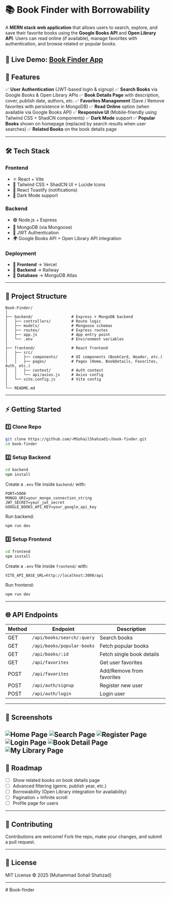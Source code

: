 # 📚 Book Finder with Borrowability

A **MERN stack web application** that allows users to search, explore, and save their favorite books using the **Google Books API** and **Open Library API**. Users can read online (if available), manage favorites with authentication, and browse related or popular books.

🔗 **Live Demo:** [Book Finder App](https://book-finder-opal-eight.vercel.app/)
---

## 🚀 Features

✅ **User Authentication** (JWT-based login & signup)
✅ **Search Books** via Google Books & Open Library APIs
✅ **Book Details Page** with description, cover, publish date, authors, etc.
✅ **Favorites Management** (Save / Remove favorites with persistence in MongoDB)
✅ **Read Online** option (when available via Google Books API)
✅ **Responsive UI** (Mobile-friendly using Tailwind CSS + ShadCN components)
✅ **Dark Mode** support
✅ **Popular Books** shown on homepage (replaced by search results when user searches)
✅ **Related Books** on the book details page

---

## 🛠️ Tech Stack

### Frontend

* ⚛️ React + Vite
* 🎨 Tailwind CSS + ShadCN UI + Lucide Icons
* 🔔 React Toastify (notifications)
* 🌙 Dark Mode support

### Backend

* 🟢 Node.js + Express
* 🍃 MongoDB (via Mongoose)
* 🔐 JWT Authentication
* 🌍 Google Books API + Open Library API integration

### Deployment

* 🎯 **Frontend** → Vercel
* 🎯 **Backend** → Railway
* 🎯 **Database** → MongoDB Atlas

---

## 📂 Project Structure

```
Book-Finder/
│
├── backend/                 # Express + MongoDB backend
│   ├── controllers/         # Route logic
│   ├── models/              # Mongoose schemas
│   ├── routes/              # Express routes
│   ├── app.js               # App entry point
│   └── .env                 # Environment variables
│
├── frontend/                # React frontend
│   ├── src/
│   │   ├── components/      # UI components (BookCard, Header, etc.)
│   │   ├── pages/           # Pages (Home, BookDetails, Favorites, Auth, etc.)
│   │   ├── context/         # Auth context
│   │   └── api/axios.js     # Axios config
│   └── vite.config.js       # Vite config
│
└── README.md
```

---

## ⚡ Getting Started

### 1️⃣ Clone Repo

```bash
git clone https://github.com/<MSohailShahzad1>/book-finder.git
cd book-finder
```

### 2️⃣ Setup Backend

```bash
cd backend
npm install
```

Create a `.env` file inside `backend/` with:

```env
PORT=5000
MONGO_URI=your_mongo_connection_string
JWT_SECRET=your_jwt_secret
GOOGLE_BOOKS_API_KEY=your_google_api_key
```

Run backend:

```bash
npm run dev
```

### 3️⃣ Setup Frontend

```bash
cd frontend
npm install
```

Create a `.env` file inside `frontend/` with:

```env
VITE_API_BASE_URL=http://localhost:3000/api
```

Run frontend:

```bash
npm run dev
```

---

## 🌐 API Endpoints

| Method | Endpoint                   | Description               |
| ------ | -------------------------- | ------------------------- |
| GET    | `/api/books/search/:query` | Search books              |
| GET    | `/api/books/popular-books` | Fetch popular books       |
| GET    | `/api/books/:id`           | Fetch single book details |
| GET    | `/api/favorites`           | Get user favorites        |
| POST   | `/api/favorites`           | Add/Remove from favorites |
| POST   | `/api/auth/signup`         | Register new user         |
| POST   | `/api/auth/login`          | Login user                |

---

## 📸 Screenshots

![Home Page](<./Screenshot/Home Page.JPG>)
![Search Page](<./Screenshot/Search.JPG>)
![Register Page](<./Screenshot/Register.JPG>)
![Login Page](<./Screenshot/Login.JPG>)
![Book Detail Page](<./Screenshot/Book Detail.JPG>)
![My Library Page](<./Screenshot/My library.JPG>)
---

## 🚧 Roadmap

* [ ] Show related books on book details page
* [ ] Advanced filtering (genre, publish year, etc.)
* [ ] Borrowability (Open Library integration for availability)
* [ ] Pagination + Infinite scroll
* [ ] Profile page for users

---

## 🤝 Contributing

Contributions are welcome! Fork the repo, make your changes, and submit a pull request.

---

## 📜 License

MIT License © 2025 \[Muhammad Sohail Shahzad]

---

#   B o o k - f i n d e r  
 